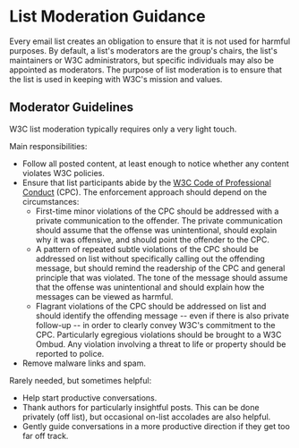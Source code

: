 # List Moderation Guidance

Every email list creates an obligation to ensure that it is not used for harmful purposes.
By default, a list's moderators are the group's chairs, the list's maintainers or W3C administrators, 
but specific individuals may also be appointed as moderators.  The purpose of list moderation is to ensure that the list is used in keeping with W3C's mission and values.

## Moderator Guidelines

W3C list moderation typically requires only a very light touch.

Main responsibilities:
- Follow all posted content, at least enough to notice whether any content violates W3C policies.
- Ensure that list participants abide by the [W3C Code of Professional Conduct](https://www.w3.org/Consortium/cepc/) (CPC).  The enforcement approach should depend on the circumstances:
  - First-time minor violations of the CPC should be addressed with a private communication to the offender.  The private communication should assume that the offense was unintentional, should explain why it was offensive, and should point the offender to the CPC.
  - A pattern of repeated subtle violations of the CPC should be addressed on list without specifically calling out the offending message, but should remind the readership of the CPC and general principle that was violated.  The tone of the message should assume that the offense was unintentional and should explain how the messages can be viewed as harmful.
  - Flagrant violations of the CPC should be addressed on list and should identify the offending message -- even if there is also private follow-up -- in order to clearly convey W3C's commitment to the CPC.  Particularly egregious violations should be brought to a W3C Ombud.  Any violation involving a threat to life or property should be reported to police.
- Remove malware links and spam.

Rarely needed, but sometimes helpful:
- Help start productive conversations.
- Thank authors for particularly insightful posts.  This can be done privately (off list), but occasional on-list accolades are also helpful.
- Gently guide conversations in a more productive direction if they get too far off track.
